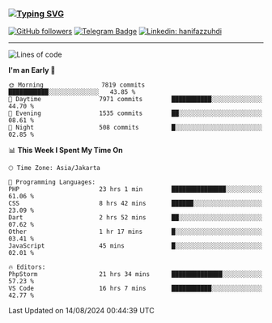 ### [![Typing SVG](https://readme-typing-svg.herokuapp.com?font=lato&size=22&lines=Hi+There+👋)](https://git.io/typing-svg) 

[![GitHub followers](https://img.shields.io/github/followers/hanifazzuhdi?label=Follow&style=social)](https://github.com/hanifazzuhdi/?tab=follow) 
[![Telegram Badge](https://img.shields.io/badge/-hanif0198-blue?style=social&logo=telegram&link=https://www.t.me/hanif0198/)](https://www.t.me/hanif0198/) 
[![Linkedin: hanifazzuhdi](https://img.shields.io/badge/-hanifazzuhdi-blue?style=flat-square&logo=Linkedin&logoColor=white&link=https://www.linkedin.com/in/hanif-az-zuhdi-69688019b/)](https://www.linkedin.com/in/hanif-az-zuhdi-69688019b/) 

<hr/>

<!--START_SECTION:waka-->
![Lines of code](https://img.shields.io/badge/From%20Hello%20World%20I%27ve%20Written-63.9%20million%20lines%20of%20code-blue)

**I'm an Early 🐤** 

```text
🌞 Morning                7819 commits        ███████████░░░░░░░░░░░░░░   43.85 % 
🌆 Daytime                7971 commits        ███████████░░░░░░░░░░░░░░   44.70 % 
🌃 Evening                1535 commits        ██░░░░░░░░░░░░░░░░░░░░░░░   08.61 % 
🌙 Night                  508 commits         █░░░░░░░░░░░░░░░░░░░░░░░░   02.85 % 
```


📊 **This Week I Spent My Time On** 

```text
🕑︎ Time Zone: Asia/Jakarta

💬 Programming Languages: 
PHP                      23 hrs 1 min        ███████████████░░░░░░░░░░   61.06 % 
CSS                      8 hrs 42 mins       ██████░░░░░░░░░░░░░░░░░░░   23.09 % 
Dart                     2 hrs 52 mins       ██░░░░░░░░░░░░░░░░░░░░░░░   07.62 % 
Other                    1 hr 17 mins        █░░░░░░░░░░░░░░░░░░░░░░░░   03.41 % 
JavaScript               45 mins             █░░░░░░░░░░░░░░░░░░░░░░░░   02.01 % 

🔥 Editors: 
PhpStorm                 21 hrs 34 mins      ██████████████░░░░░░░░░░░   57.23 % 
VS Code                  16 hrs 7 mins       ███████████░░░░░░░░░░░░░░   42.77 % 
```


 Last Updated on 14/08/2024 00:44:39 UTC
<!--END_SECTION:waka-->
